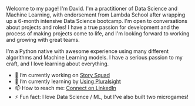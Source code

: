 Welcome to my page! I'm David. I'm a practitioner of Data Science and Machine Learning, with endorsement from Lambda School after wrapping up a 6-month intensive Data Science bootcamp. I'm open to conversations about projects and roles! I have a true passion for development and the process of making projects come to life, and I'm looking forward to working and growing with great teams.


I'm a Python native with awesome experience using many different algorithms and Machine Learning models. I have a serious passion to my craft, and I love learning about everything.

- 🔭 I’m currently working on [Story Squad]('https://github.com/Lambda-School-Labs/story-squad-ds-c')
- 🌱 I’m currently learning by [Using Pluralsight](pluralsight.com/)
- 📫 How to reach me: [Connect on LinkedIn](https://www.linkedin.com/in/daavidcruuz/)
- ⚡ Fun fact: I love Data Science / ML, but I've also built two microgames!
